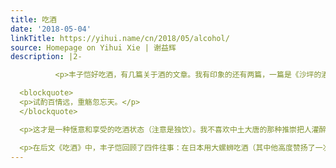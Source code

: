 ```yaml
---
title: 吃酒
date: '2018-05-04'
linkTitle: https://yihui.name/cn/2018/05/alcohol/
source: Homepage on Yihui Xie | 谢益辉
description: |2-

          <p>丰子恺好吃酒，有几篇关于酒的文章。我有印象的还有两篇，一篇是《沙坪的酒》，一篇就叫《吃酒》。前文大概说的是他吃酒不喜醉，这跟我一样；重庆沙坪坝的酒像他家乡的绍兴黄酒，所以他乐意小酌几杯。看着儿女长大成人，花草欣欣向荣，于是引用陶渊明的一句诗（《连雨独饮》）：</p>

  <blockquote>
  <p>试酌百情远，重觞忽忘天。</p>
  </blockquote>

  <p>这才是一种惬意和享受的吃酒状态（注意是独饮）。我不喜欢中土大唐的那种推崇把人灌醉的酒文化，其实说白了，就是用酒对身体的伤害来表决心、表忠心、或表什么别的心。一口闷的滋味并不好受，但这种行为会被人解读为特定的含义。我从来不看重人情关系，所以我一般也会躲避那种需要痛饮三百杯的场合，比如当年本科、硕士毕业，就算大家都喝得眼泪哗哗，我也会自己适可而止，不会跟着豪情万丈醉卧沙场，我不看重人情就可以到这个程度。当然，俗话说酒逢知己千杯少，在极少数情况下，我还是乐意多吃两杯的。</p>

  <p>在后文《吃酒》中，丰子恺回顾了四件往事：在日本用大螺蛳吃酒（其中他高度赞扬了一次性木筷，称其为“世界上最进步的用品”）
---
```

